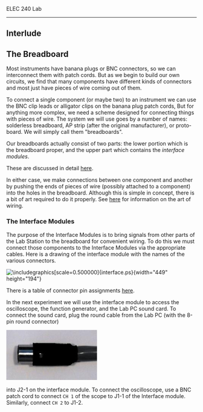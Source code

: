 ELEC 240 Lab

------------------------------------------------------------------------

Interlude
---------

The Breadboard
--------------

Most instruments have banana plugs or BNC connectors, so we can
interconnect them with patch cords. But as we begin to build our own
circuits, we find that many components have different kinds of
connectors and most just have pieces of wire coming out of them.

To connect a single component (or maybe two) to an instrument we can use
the BNC clip leads or alligator clips on the banana plug patch cords,
But for anything more complex, we need a scheme designed for connecting
things with pieces of wire. The system we will use goes by a number of
names: solderless breadboard, AP strip (after the original
manufacturer), or proto-board. We will simply call them "breadboards".

Our breadboards actually consist of two parts: the lower portion which
is the breadboard proper, and the upper part which contains the
*interface modules*.

These are discussed in detail [here](/references/breadboard).

In either case, we make connections between one component and another by
pushing the ends of pieces of wire (possibly attached to a component)
into the holes in the breadboard. Although this is simple in concept,
there is a bit of art required to do it properly. See
[here](/references/wiring) for information on the art of wiring.

### The Interface Modules

The purpose of the Interface Modules is to bring signals from other
parts of the Lab Station to the breadboard for convenient wiring. To do
this we must connect those components to the Interface Modules via the
appropriate cables. Here is a drawing of the interface module with the
names of the various connectors.

![\\includegraphics\[scale=0.500000\]{interface.ps}](../figs/img158.png){width="449"
height="194"}

There is a table of connector pin assignments
[here](/references/interface).

In the next experiment we will use the interface module to access the
oscilloscope, the function generator, and the Lab PC sound card. To
connect the sound card, plug the round cable from the Lab PC (with the
8-pin round connector)

![](../figs/din8.jpg)

into J2-1 on the interface module. To connect the oscilloscope, use a
BNC patch cord to connect `CH 1` of the scope to J1-1 of the Interface
module. Similarly, connect `CH 2` to J1-2.
